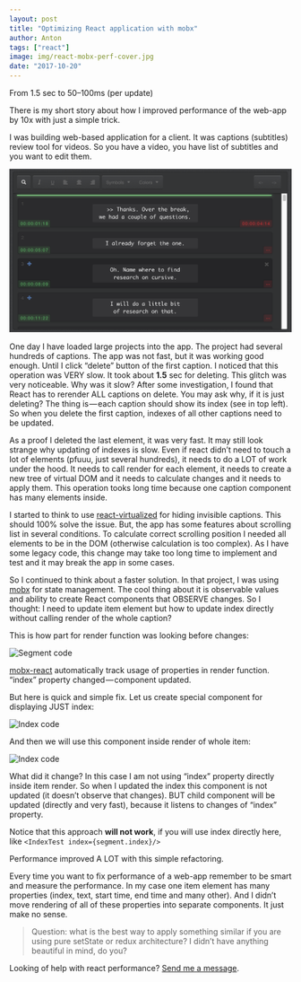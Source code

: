```yaml
---
layout: post
title: "Optimizing React application with mobx"
author: Anton
tags: ["react"]
image: img/react-mobx-perf-cover.jpg
date: "2017-10-20"
---
```


From 1.5 sec to 50–100ms (per update)

There is my short story about how I improved performance of the web-app by 10x with just a simple trick.

I was building web-based application for a client. It was captions (subtitles) review tool for videos. So you have a video, you have list of subtitles and you want to edit them.

![Captions list](img/react-mobx-perf-1.png)

One day I have loaded large projects into the app. The project had several hundreds of captions. The app was not fast, but it was working good enough. Until I click “delete” button of the first caption. I noticed that this operation was VERY slow. It took about **1.5** sec for deleting. This glitch was very noticeable. Why was it slow? After some investigation, I found that React has to rerender ALL captions on delete. You may ask why, if it is just deleting? The thing is — each caption should show its index (see in top left). So when you delete the first caption, indexes of all other captions need to be updated.

As a proof I deleted the last element, it was very fast. It may still look strange why updating of indexes is slow. Even if react didn’t need to touch a lot of elements (pfuuu, just several hundreds), it needs to do a LOT of work under the hood. It needs to call render for each element, it needs to create a new tree of virtual DOM and it needs to calculate changes and it needs to apply them. This operation tooks long time because one caption component has many elements inside.

I started to think to use [react-virtualized](https://github.com/bvaughn/react-virtualized) for hiding invisible captions. This should 100% solve the issue. But, the app has some features about scrolling list in several conditions. To calculate correct scrolling position I needed all elements to be in the DOM (otherwise calculation is too complex). As I have some legacy code, this change may take too long time to implement and test and it may break the app in some cases.

So I continued to think about a faster solution. In that project, I was using [mobx](https://mobx.js.org/) for state management. The cool thing about it is observable values and ability to create React components that OBSERVE changes. So I thought: I need to update item element but how to update index directly without calling render of the whole caption?


This is how part for render function was looking before changes:

![Segment code](/img/react-mobx-perf-2.png)

[mobx-react](https://github.com/mobxjs/mobx-react) automatically track usage of properties in render function. “index” property changed — component updated.

But here is quick and simple fix. Let us create special component for displaying JUST index:


![Index code](/img/react-mobx-perf-3.png)

And then we will use this component inside render of whole item:

![Index code](/img/react-mobx-perf-4.png)

What did it change? In this case I am not using “index” property directly inside item render. So when I updated the index this component is not updated (it doesn’t observe that changes). BUT child component will be updated (directly and very fast), because it listens to changes of “index” property.

Notice that this approach **will not work**, if you will use index directly here, like `<IndexTest index={segment.index}/>`

Performance improved A LOT with this simple refactoring.

Every time you want to fix performance of a web-app remember to be smart and measure the performance. In my case one item element has many properties (index, text, start time, end time and many other). And I didn’t move rendering of all of these properties into separate components. It just make no sense.

> Question: what is the best way to apply something similar if you are using pure setState or redux architecture? I didn’t have anything beautiful in mind, do you?

Looking of help with react performance? [Send me a message](/consulting/web-perf.html).






